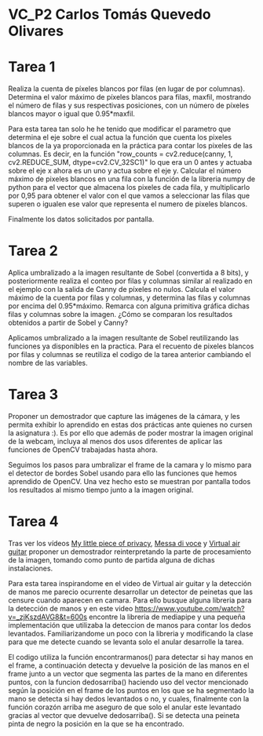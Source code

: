 # VC_P2 Carlos Tomás Quevedo Olivares

# Tarea 1
Realiza la cuenta de píxeles blancos por filas (en lugar de por columnas). Determina el valor máximo de píxeles blancos para filas, maxfil, mostrando el número de filas y sus respectivas posiciones, con un número de píxeles blancos mayor o igual que 0.95*maxfil.

Para esta tarea tan solo he he tenido que modificar el parametro que determina el eje sobre el cual actua la función que cuenta los pixeles blancos de la ya proporcionada en la práctica para contar los pixeles de las columnas. Es decir, en la función "row_counts = cv2.reduce(canny, 1, cv2.REDUCE_SUM, dtype=cv2.CV_32SC1)" lo que era un 0 antes y actuaba sobre el eje x ahora es un uno y actua sobre el eje y. Calcular el número máximo de pixeles blancos en una fila con la función de la libreria numpy de python para el vector que almacena los pixeles de cada fila, y multiplicarlo por 0,95 para obtener el valor con el que vamos a seleccionar las filas que superen o igualen ese valor que representa el numero de pixeles blancos.

Finalmente los datos solicitados por pantalla.

# Tarea 2
Aplica umbralizado a la imagen resultante de Sobel (convertida a 8 bits), y posteriormente realiza el conteo por filas y columnas similar al realizado en el ejemplo con la salida de Canny de píxeles no nulos. Calcula el valor máximo de la cuenta por filas y columnas, y determina las filas y columnas por encima del 0.95*máximo. Remarca con alguna primitiva gráfica dichas filas y columnas sobre la imagen. ¿Cómo se comparan los resultados obtenidos a partir de Sobel y Canny?

Aplicamos umbralizado a la imagen resultante de Sobel reutilizando las funciones ya disponibles en la practica. Para el recuento de pixeles blancos por filas y columnas se reutiliza el codigo de la tarea anterior cambiando el nombre de las variables.

# Tarea 3
Proponer un demostrador que capture las imágenes de la cámara, y les permita exhibir lo aprendido en estas dos prácticas ante quienes no cursen la asignatura :). Es por ello que además de poder mostrar la imagen original de la webcam, incluya al menos dos usos diferentes de aplicar las funciones de OpenCV trabajadas hasta ahora.

Seguimos los pasos para umbralizar el frame de la camara y lo mismo para el detector de bordes Sobel usando para ello las funciones que hemos aprendido de OpenCV. Una vez hecho esto se muestran por pantalla todos los resultados al mismo tiempo junto a la imagen original.

# Tarea 4
Tras ver los vídeos [My little piece of privacy](https://www.niklasroy.com/project/88/my-little-piece-of-privacy), [Messa di voce](https://youtu.be/GfoqiyB1ndE?feature=shared) y [Virtual air guitar](https://youtu.be/FIAmyoEpV5c?feature=shared) proponer un demostrador reinterpretando la parte de procesamiento de la imagen, tomando como punto de partida alguna de dichas instalaciones.

Para esta tarea inspirandome en el video de Virtual air guitar y la detección de manos me parecio ocurrente desarrollar un detector de peinetas que las censure cuando aparecen en camara. Para ello busque alguna libreria para la detección de manos y en este video https://www.youtube.com/watch?v=_zjKszdAVG8&t=600s encontre la libreria de mediapipe y una pequeña implementación que utilizaba la deteccion de manos para contar los dedos levantados. Familiarizandome un poco con la libreria y modificando la clase para que me detecte cuando se levanta solo el anular desarrolle la tarea. 

El codigo utiliza la función encontrarmanos() para detectar si hay manos en el frame, a continuación detecta y devuelve la posición de las manos en el frame junto a un vector que segmenta las partes de la mano en diferentes puntos, con la funcion dedosarriba() haciendo uso del vector mencionado según la posición en el frame de los puntos en los que se ha segmentado la mano se detecta si hay dedos levantados o no, y cuales, finalmente con la función corazón arriba me aseguro de que solo el anular este levantado gracias al vector que devuelve dedosarriba(). Si se detecta una peineta pinta de negro la posición en la que se ha encontrado.
